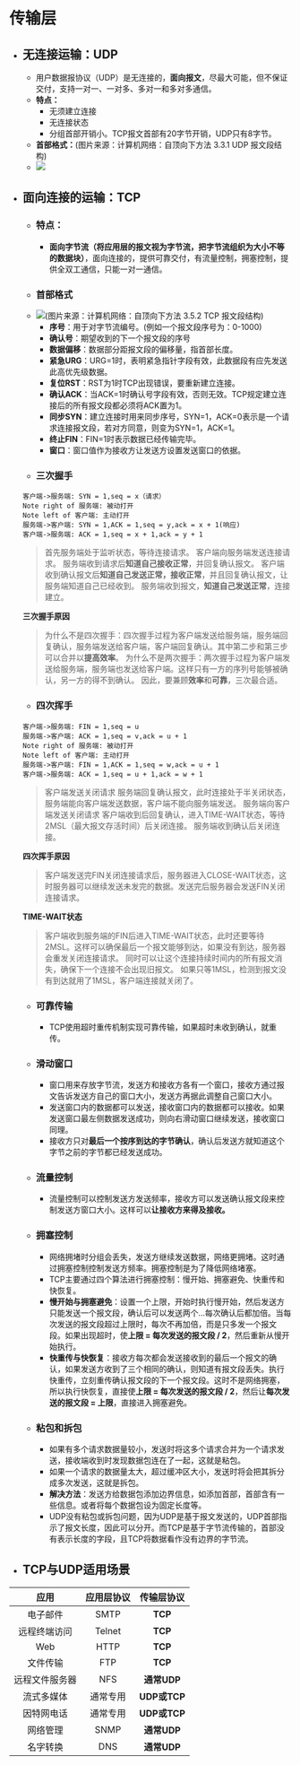 # 传输层
- ## 无连接运输：UDP
  - 用户数据报协议（UDP）是无连接的，**面向报文**，尽最大可能，但不保证交付，支持一对一、一对多、多对一和多对多通信。
  - **特点：**
    - 无须建立连接
    - 无连接状态
    - 分组首部开销小。TCP报文首部有20字节开销，UDP只有8字节。
  - **首部格式：**(图片来源：计算机网络：自顶向下方法 3.3.1  UDP 报文段结构)
  - ![](UDP首部.jpg)
- ## 面向连接的运输：TCP
  - ### 特点：
    - **面向字节流（将应用层的报文视为字节流，把字节流组织为大小不等的数据块）**，面向连接的，提供可靠交付，有流量控制，拥塞控制，提供全双工通信，只能一对一通信。
  - ### 首部格式
  - ![(图片来源：计算机网络：自顶向下方法 3.5.2  TCP 报文段结构)](TCP首部结构.jpg)
    - **序号**：用于对字节流编号。(例如一个报文段序号为：0-1000)
    - **确认号**：期望收到的下一个报文段的序号
    - **数据偏移**：数据部分距报文段的偏移量，指首部长度。
    - **紧急URG**：URG=1时，表明紧急指针字段有效，此数据段有应先发送此高优先级数据。
    - **复位RST**：RST为1时TCP出现错误，要重新建立连接。
    - **确认ACK**：当ACK=1时确认号字段有效，否则无效。TCP规定建立连接后的所有报文段都必须将ACK置为1。
    - **同步SYN**：建立连接时用来同步序号，SYN=1，ACK=0表示是一个请求连接报文段，若对方同意，则变为SYN=1，ACK=1。
    - **终止FIN**：FIN=1时表示数据已经传输完毕。
    - **窗口**：窗口值作为接收方让发送方设置发送窗口的依据。
  - ### 三次握手
  ```sequence
  客户端->服务端: SYN = 1,seq = x（请求）
  Note right of 服务端: 被动打开
  Note left of 客户端: 主动打开
  服务端->客户端: SYN = 1,ACK = 1,seq = y,ack = x + 1(响应)
  客户端->服务端: ACK = 1,seq = x + 1,ack = y + 1
  ```
  > 首先服务端处于监听状态，等待连接请求。
  > 客户端向服务端发送连接请求。
  > 服务端收到请求后**知道自己接收正常**，并回复确认报文。
  > 客户端收到确认报文后**知道自己发送正常，接收正常**，并且回复确认报文，让服务端知道自己已经收到。
  > 服务端收到报文，**知道自己发送正常**，连接建立。

  **三次握手原因**
    > 为什么不是四次握手：四次握手过程为客户端发送给服务端，服务端回复确认，服务端发送给客户端，客户端回复确认。其中第二步和第三步可以合并以**提高效率**。
    > 为什么不是两次握手：两次握手过程为客户端发送给服务端，服务端也发送给客户端。这样只有一方的序列号能够被确认，另一方的得不到确认。
    > 因此，要兼顾**效率**和**可靠**，三次最合适。
  - ### 四次挥手
  ```sequence
  客户端->服务端: FIN = 1,seq = u
  服务端->客户端: ACK = 1,seq = v,ack = u + 1
  Note right of 服务端: 被动打开
  Note left of 客户端: 主动打开
  服务端->客户端: FIN = 1,ACK = 1,seq = w,ack = u + 1
  客户端->服务端: ACK = 1,seq = u + 1,ack = w + 1
  ```
  > 客户端发送关闭请求
  > 服务端回复确认报文，此时连接处于半关闭状态，服务端能向客户端发送数据，客户端不能向服务端发送。
  > 服务端向客户端发送关闭请求
  > 客户端收到后回复确认，进入TIME-WAIT状态，等待2MSL（最大报文存活时间）后关闭连接。
  > 服务端收到确认后关闭连接。

  **四次挥手原因**
  > 客户端发送完FIN关闭连接请求后，服务器进入CLOSE-WAIT状态，这时服务器可以继续发送未发完的数据。发送完后服务器会发送FIN关闭连接请求。

  **TIME-WAIT状态**
  > 客户端收到服务端的FIN后进入TIME-WAIT状态，此时还要等待2MSL。这样可以确保最后一个报文能够到达，如果没有到达，服务器会重发关闭连接请求。
  同时可以让这个连接持续时间内的所有报文消失，确保下一个连接不会出现旧报文。
  如果只等1MSL，检测到报文没有到达就用了1MSL，客户端连接就关闭了。
  - ### 可靠传输
    - TCP使用超时重传机制实现可靠传输，如果超时未收到确认，就重传。
  - ### 滑动窗口
    - 窗口用来存放字节流，发送方和接收方各有一个窗口，接收方通过报文告诉发送方自己的窗口大小，发送方再据此调整自己窗口大小。
    - 发送窗口内的数据都可以发送，接收窗口内的数据都可以接收。如果发送窗口最左侧数据发送成功，则向右滑动窗口继续发送，接收窗口同理。
    - 接收方只对**最后一个按序到达的字节确认**，确认后发送方就知道这个字节之前的字节都已经发送成功。
  - ### 流量控制
    - 流量控制可以控制发送方发送频率，接收方可以发送确认报文段来控制发送方窗口大小。这样可以**让接收方来得及接收。**
  - ### 拥塞控制
    - 网络拥堵时分组会丢失，发送方继续发送数据，网络更拥堵。这时通过拥塞控制控制发送方频率。拥塞控制是为了降低网络堵塞。
    - TCP主要通过四个算法进行拥塞控制：慢开始、拥塞避免、快重传和快恢复。
    - **慢开始与拥塞避免**：设置一个上限，开始时执行慢开始，然后发送方只能发送一个报文段，确认后可以发送两个...每次确认后都加倍。当每次发送的报文段超过上限时，每次不再加倍，而是只多发一个报文段。如果出现超时，使**上限 = 每次发送的报文段 / 2**，然后重新从慢开始执行。
    - **快重传与快恢复**：接收方每次都会发送接收到的最后一个报文的确认，如果发送方收到了三个相同的确认，则知道有报文段丢失。执行快重传，立刻重传确认报文段的下一个报文段。这时不是网络拥塞，所以执行快恢复，直接使**上限 = 每次发送的报文段 / 2**，然后让**每次发送的报文段 = 上限**，直接进入拥塞避免。
  - ### 粘包和拆包
    - 如果有多个请求数据量较小，发送时将这多个请求合并为一个请求发送，接收端收到时发现数据包连在了一起，这就是粘包。
    - 如果一个请求的数据量太大，超过缓冲区大小，发送时将会把其拆分成多次发送，这就是拆包。  
    - **解决方法**：发送方给数据包添加边界信息，如添加首部，首部含有一些信息。或者将每个数据包设为固定长度等。
    - UDP没有粘包或拆包问题，因为UDP是基于报文发送的，UDP首部指示了报文长度，因此可以分开。而TCP是基于字节流传输的，首部没有表示长度的字段，且TCP将数据看作没有边界的字节流。
- ## TCP与UDP适用场景
|  应用  | 应用层协议 | 传输层协议 |
|  :----:  | :----:  | :----:  |
| 电子邮件 | SMTP | **TCP** |
| 远程终端访问 | Telnet | **TCP** |
| Web | HTTP | **TCP** |
| 文件传输 | FTP | **TCP** |
| 远程文件服务器 | NFS | **通常UDP** |
| 流式多媒体 | 通常专用 | **UDP或TCP** |
| 因特网电话 | 通常专用 | **UDP或TCP** |
| 网络管理 | SNMP | **通常UDP** |
| 名字转换 | DNS | **通常UDP** |